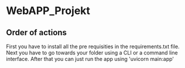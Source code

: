 # WebAPP_Projekt
## Order of actions
First you have to install all the pre requisities in the requirements.txt file.
Next you have to go towards your folder using a CLI or a command line interface.
After that you can just run the app using 'uvicorn main:app' 
